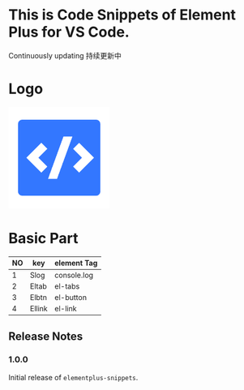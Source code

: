 
# This is Code Snippets of Element Plus for VS Code.

Continuously updating 持续更新中

# Logo
![image](images/logo.png)

# Basic Part

|  NO   |   key      | element Tag |
|  ---- |   ----     | ----------  |
| 1     |    Slog    | console.log |
| 2     |   Eltab    | el-tabs     |
| 3     |   Elbtn    | el-button   |
| 4     |   Ellink   | el-link     |


## Release Notes

### 1.0.0

Initial release of `elementplus-snippets`.
